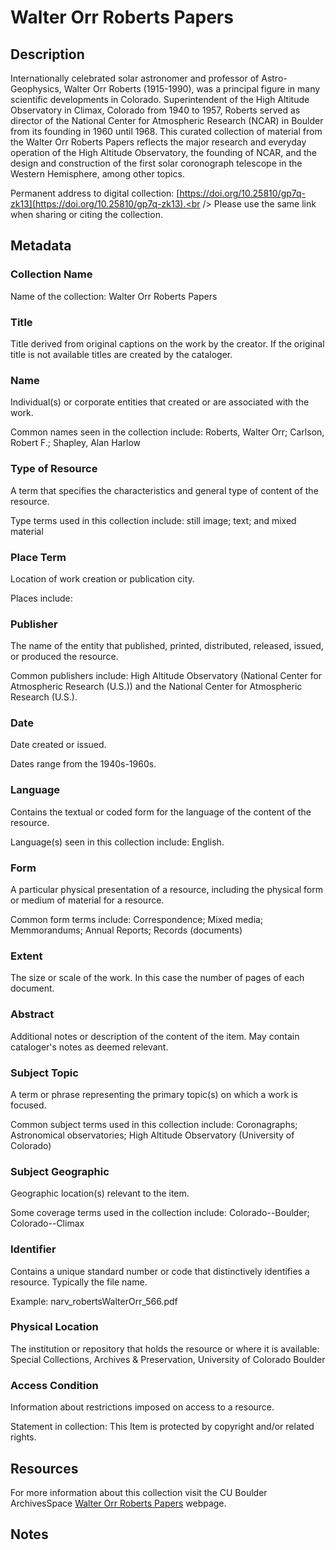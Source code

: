# Walter Orr Roberts Papers
## Description
Internationally celebrated solar astronomer and professor of Astro-Geophysics, Walter Orr Roberts (1915-1990), was a principal figure in many scientific developments in Colorado. Superintendent of the High Altitude Observatory in Climax, Colorado from 1940 to 1957, Roberts served as director of the National Center for Atmospheric Research (NCAR) in Boulder from its founding in 1960 until 1968. This curated collection of material from the Walter Orr Roberts Papers reflects the major research and everyday operation of the High Altitude Observatory, the founding of NCAR, and the design and construction of the first solar coronograph telescope in the Western Hemisphere, among other topics.

Permanent address to digital collection: [https://doi.org/10.25810/gp7q-zk13](https://doi.org/10.25810/gp7q-zk13).<br /> 
Please use the same link when sharing or citing the collection.
## Metadata
### Collection Name
Name of the collection: Walter Orr Roberts Papers
### Title
Title derived from original captions on the work by the creator. If the original title is not available titles are created by the cataloger.

### Name
Individual(s) or corporate entities that created or are associated with the work. 

Common names seen in the collection include: Roberts, Walter Orr; Carlson, Robert F.; Shapley, Alan Harlow
### Type of Resource
A term that specifies the characteristics and general type of content of the resource. 

Type terms used in this collection include: still image; text; and mixed material
### Place Term
Location of work creation or publication city. 

Places include: 
### Publisher
The name of the entity that published, printed, distributed, released, issued, or produced the resource.

Common publishers include: High Altitude Observatory (National Center for Atmospheric Research (U.S.)) and the National Center for Atmospheric Research (U.S.).
### Date
Date created or issued.

Dates range from the 1940s-1960s.
### Language
Contains the textual or coded form for the language of the content of the resource. 

Language(s) seen in this collection include: English.
### Form
A particular physical presentation of a resource, including the physical form or medium of material for a resource. 

Common form terms include: Correspondence; Mixed media; Memmorandums; Annual Reports; Records (documents)
### Extent
The size or scale of the work. In this case the number of pages of each document.
### Abstract
Additional notes or description of the content of the item. May contain cataloger's notes as deemed relevant.

### Subject Topic
A term or phrase representing the primary topic(s) on which a work is focused. 

Common subject terms used in this collection include: Coronagraphs; Astronomical observatories; High Altitude Observatory (University of Colorado)
### Subject Geographic
Geographic location(s) relevant to the item. 

Some coverage terms used in the collection include: Colorado--Boulder; Colorado--Climax
### Identifier
Contains a unique standard number or code that distinctively identifies a resource. Typically the file name. 

Example: narv_robertsWalterOrr_566.pdf
### Physical Location
The institution or repository that holds the resource or where it is available: Special Collections, Archives & Preservation, University of Colorado Boulder
### Access Condition
Information about restrictions imposed on access to a resource.

Statement in collection: This Item is protected by copyright and/or related rights.
## Resources
For more information about this collection visit the CU Boulder ArchivesSpace [Walter Orr Roberts Papers](https://archives.colorado.edu/repositories/2/resources/1468) webpage.
## Notes
